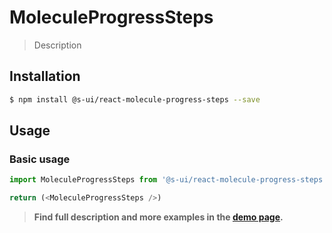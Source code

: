 # MoleculeProgressSteps

> Description

<!-- ![](./assets/preview.png) -->

## Installation

```sh
$ npm install @s-ui/react-molecule-progress-steps --save
```

## Usage

### Basic usage
```js
import MoleculeProgressSteps from '@s-ui/react-molecule-progress-steps'

return (<MoleculeProgressSteps />)
```


> **Find full description and more examples in the [demo page](#).**